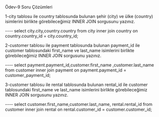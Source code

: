 Ödev-9 Soru Çözümleri

1-city tablosu ile country tablosunda bulunan şehir (city) ve ülke (country) isimlerini birlikte görebileceğimiz INNER JOIN sorgusunu yazınız.

---- select city.city,country.country from city inner join country on country.country_id = city.country_id;

2-customer tablosu ile payment tablosunda bulunan payment_id ile customer tablosundaki first_name ve last_name isimlerini birlikte görebileceğimiz INNER JOIN sorgusunu yazınız.

---- select payment.payment_id,customer.first_name ,customer.last_name  from customer inner join payment on payment.payment_id = customer_payment_id;

3-customer tablosu ile rental tablosunda bulunan rental_id ile customer tablosundaki first_name ve last_name isimlerini birlikte görebileceğimiz INNER JOIN sorgusunu yazınız.

---- select customer.first_name,customer.last_name, rental.rental_id from customer inner join rental on rental.customer_id = customer.customer_id;

